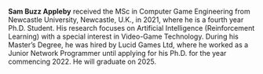 **Sam Buzz Appleby** received the MSc in Computer Game Engineering from Newcastle University,
Newcastle, U.K., in 2021, where he is a fourth year Ph.D. Student. His research focuses on Artificial
Intelligence (Reinforcement Learning) with a special interest in Video-Game Technology. During his Master’s Degree, he was
hired by Lucid Games Ltd, where he worked as a Junior Network Programmer until applying for his
Ph.D. for the year commencing 2022. He will graduate on 2025.
